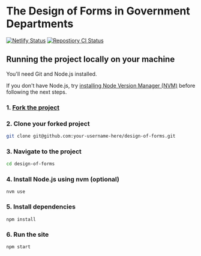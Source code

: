 # The Design of Forms in Government Departments

[![Netlify Status](https://api.netlify.com/api/v1/badges/ee633230-2623-4132-8240-c6aae7b4b132/deploy-status)](https://app.netlify.com/sites/design-of-forms/deploys) [![Repostiory CI Status](https://github.com/nickcolley/design-of-forms/workflows/ci/badge.svg)](https://github.com/nickcolley/design-of-forms/actions?query=workflow%3Aci)


## Running the project locally on your machine

You'll need Git and Node.js installed.

If you don't have Node.js, try [installing Node Version Manager (NVM)](https://github.com/nvm-sh/nvm#install--update-script) before following the next steps.

### 1. [Fork the project](https://docs.github.com/en/free-pro-team@latest/github/getting-started-with-github/fork-a-repo)

### 2. Clone your forked project

```bash
git clone git@github.com:your-username-here/design-of-forms.git
```

### 3. Navigate to the project

```bash
cd design-of-forms
```

### 4. Install Node.js using nvm (optional)

```
nvm use
```

### 5. Install dependencies

```
npm install
```

### 6. Run the site

```
npm start
```
